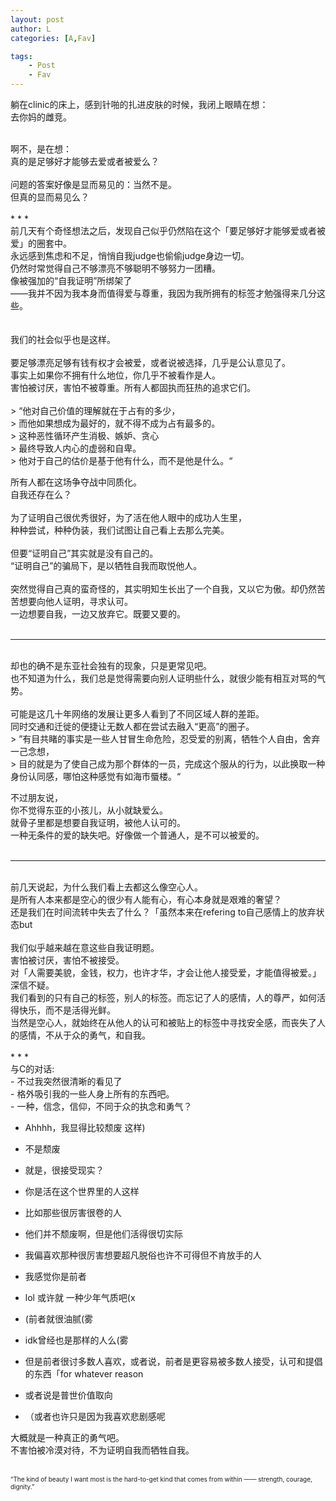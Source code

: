 ```yaml
---
layout: post
author: L
categories: [A,Fav]

tags:
    - Post
    - Fav
---
```

躺在clinic的床上，感到针啪的扎进皮肤的时候，我闭上眼睛在想：<br>
去你妈的雌竞。<br>

<br>
啊不，是在想：<br>
真的是足够好才能够去爱或者被爱么？<br>
<br>
问题的答案好像是显而易见的：当然不是。<br>
但真的显而易见么？<br>
<br>
* * *
<br>
前几天有个奇怪想法之后，发现自己似乎仍然陷在这个「要足够好才能够爱或者被爱」的圈套中。<br>
永远感到焦虑和不足，悄悄自我judge也偷偷judge身边一切。<br>
仍然时常觉得自己不够漂亮不够聪明不够努力一团糟。<br>
像被强加的“自我证明”所绑架了<br>
——我并不因为我本身而值得爱与尊重，我因为我所拥有的标签才勉强得来几分这些。<br>
<br>
<br>
我们的社会似乎也是这样。<br>
<br>
要足够漂亮足够有钱有权才会被爱，或者说被选择，几乎是公认意见了。<br>
事实上如果你不拥有什么地位，你几乎不被看作是人。<br>
害怕被讨厌，害怕不被尊重。所有人都固执而狂热的追求它们。<br>
<br>
> “他对自己价值的理解就在于占有的多少，<br>
> 而他如果想成为最好的，就不得不成为占有最多的。<br>
> 这种恶性循环产生消极、嫉妒、贪心<br>
> 最终导致人内心的虚弱和自卑。<br>
> 他对于自己的估价是基于他有什么，而不是他是什么。“<br>

所有人都在这场争夺战中同质化。<br>
自我还存在么？<br>
<br>
为了证明自己很优秀很好，为了活在他人眼中的成功人生里，<br>
种种尝试，种种伪装，我们试图让自己看上去那么完美。<br>
<br>
但要“证明自己”其实就是没有自己的。<br>
“证明自己”的骗局下，是以牺牲自我而取悦他人。<br>
<br>
突然觉得自己真的蛮奇怪的，其实明知生长出了一个自我，又以它为傲。却仍然苦苦想要向他人证明，寻求认可。<br>
一边想要自我，一边又放弃它。既要又要的。<br>
<br>
* * *
<br>
却也的确不是东亚社会独有的现象，只是更常见吧。<br>
也不知道为什么，我们总是觉得需要向别人证明些什么，就很少能有相互对骂的气势。<br>
<br>
可能是这几十年网络的发展让更多人看到了不同区域人群的差距。<br>
同时交通和迁徙的便捷让无数人都在尝试去融入“更高”的圈子。<br>
> ”有目共睹的事实是一些人甘冒生命危险，忍受爱的别离，牺牲个人自由，舍弃一己念想，<br>
> 目的就是为了使自己成为那个群体的一员，完成这个服从的行为，以此换取一种身份认同感，哪怕这种感觉有如海市蜃楼。“<br>

不过朋友说，<br>
你不觉得东亚的小孩儿，从小就缺爱么。<br>
就骨子里都是想要自我证明，被他人认可的。<br>
一种无条件的爱的缺失吧。好像做一个普通人，是不可以被爱的。<br>
<br>
* * *
<br>
前几天说起，为什么我们看上去都这么像空心人。<br>
是所有人本来都是空心的很少有人能有心，有心本身就是艰难的奢望？<br>
还是我们在时间流转中失去了什么？「虽然本来在refering to自己感情上的放弃状态but<br>
<br>
我们似乎越来越在意这些自我证明题。<br>
害怕被讨厌，害怕不被接受。<br>
对「人需要美貌，金钱，权力，也许才华，才会让他人接受爱，才能值得被爱。」深信不疑。<br>
我们看到的只有自己的标签，别人的标签。而忘记了人的感情，人的尊严，如何活得快乐，而不是活得光鲜。<br>
当然是空心人，就始终在从他人的认可和被贴上的标签中寻找安全感，而丧失了人的感情，不从于众的勇气，和自我。<br>
<br>
* * *
<br>
与C的对话:<br>
- 不过我突然很清晰的看见了<br>
- 格外吸引我的一些人身上所有的东西吧。<br>
- 一种，信念，信仰，不同于众的执念和勇气？<br>

- Ahhhh，我显得比较颓废 这样)<br>

- 不是颓废<br>
- 就是，很接受现实？<br>
- 你是活在这个世界里的人这样<br>
- 比如那些很厉害很卷的人<br>
- 他们并不颓废啊，但是他们活得很切实际<br>
- 我偏喜欢那种很厉害想要超凡脱俗也许不可得但不肯放手的人<br>
- 我感觉你是前者<br>

- lol 或许就 一种少年气质吧(x<br>
- (前者就很油腻(雾<br>
- idk曾经也是那样的人么(雾<br>

- 但是前者很讨多数人喜欢，或者说，前者是更容易被多数人接受，认可和提倡的东西「for whatever reason<br>
- 或者说是普世价值取向<br>
- （或者也许只是因为我喜欢悲剧感呢<br>

大概就是一种真正的勇气吧。<br>
不害怕被冷漠对待，不为证明自我而牺牲自我。<br>
<br>
<p style="font-size:10px">“The kind of beauty I want most is the hard-to-get kind that comes from within —— strength, courage, dignity.”<br>
